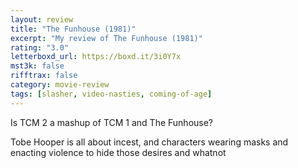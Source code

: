 ```yaml
---
layout: review
title: "The Funhouse (1981)"
excerpt: "My review of The Funhouse (1981)"
rating: "3.0"
letterboxd_url: https://boxd.it/3i0Y7x
mst3k: false
rifftrax: false
category: movie-review
tags: [slasher, video-nasties, coming-of-age]
---
```


Is TCM 2 a mashup of TCM 1 and The Funhouse?

Tobe Hooper is all about incest, and characters wearing masks and enacting violence to hide those desires and whatnot
